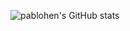 ![pablohen's GitHub stats](https://github-readme-stats.vercel.app/api?username=pablohen&show_icons=true&theme=github_dark)

<!---
¯\\_(ツ)_/¯



- 👋 Hi, I’m @pablohen
- 👀 I’m interested in Javascript, React, Node.js, PHP and Python
- 🌱 I’m currently relearning modern PHP
- 💞️ I’m looking to collaborate on full stack development


- 📫 How to reach me ...
pablohen/pablohen is a ✨ special ✨ repository because its `README.md` (this file) appears on your GitHub profile.
You can click the Preview link to take a look at your changes.
--->
